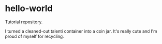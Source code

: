 # hello-world
Tutorial repository.

I turned a cleaned-out talenti container into a coin jar.
It's really cute and I'm proud of myself for recycling.
